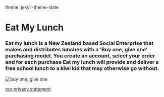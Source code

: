 theme: jekyll-theme-slate

# **Eat My Lunch**

### Eat my lunch is a New Zealand based Social Enterprise that makes and distributes lunches with a ‘Buy one, give one’ purchasing model. You create an account, select your order and for each purchase Eat my lunch will provide and deliver a free school lunch to a kiwi kid that may otherwise go without.  

![buy one, give one](https://Annapari.Github.io/brown-bag-lunchbox-foods.jpg)


[our privacy statement](Annapari.github.io/privacypolicy.html)
